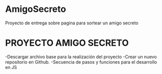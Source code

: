 # AmigoSecreto
Proyecto de entrega sobre pagina para sortear un amigo secreto
<h1>PROYECTO AMIGO SECRETO</h1>
-Descargar archivo base para la realización del proyecto
-Crear un nuevo repositorio en Github.
-Secuencia de pasos y funciones para el desarrollo en JS
